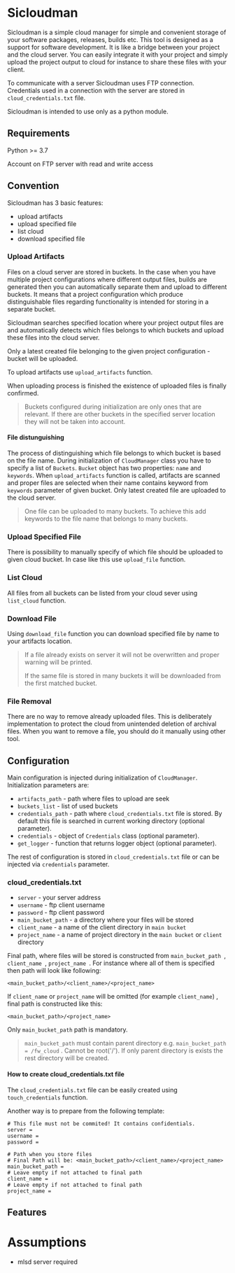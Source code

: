 # Sicloudman

Sicloudman is a simple cloud manager for simple and convenient storage of your software packages, releases, builds etc. This tool is designed as a support for software development. It is like a bridge between your project and the cloud server. You can easily integrate it with your project and simply upload the project output to cloud for instance to share these files with your client.

To communicate with a server Sicloudman uses FTP connection. Credentials used in a connection with the server are stored in `cloud_credentials.txt` file.

Sicloudman is intended to use only as a python module.

## Requirements

Python >= 3.7

Account on FTP server with read and write access



## Convention

Sicloudman has 3 basic features:

- upload artifacts
- upload specified file
- list cloud
- download specified file

### Upload Artifacts

Files on a cloud server are stored in buckets. In the case when you have multiple project configurations where different output files, builds are generated then you can automatically separate them and upload to different buckets. It means that a project configuration which produce distinguishable files regarding functionality is intended for storing in a separate bucket.

Sicloudman searches specified location where your project output files are and automatically detects which files belongs to which buckets and upload these files into the cloud server.

Only a latest created file belonging to the given project configuration - bucket will be uploaded.

To upload artifacts use `upload_artifacts` function.

When uploading process is finished the existence of uploaded files is finally confirmed.

> Buckets configured during initialization are only ones that are relevant. If there are other buckets in the specified server location they will not be taken into account.

#### File distunguishing

The process of distinguishing which file belongs to which bucket is based on the file name. During initialization of `CloudManager` class you have to specify a list of `Buckets`. `Bucket` object has two properties: `name` and `keywords`. When `upload_artifacts` function is called, artifacts are scanned and proper files are selected when their name contains keyword from `keywords` parameter of given bucket. Only latest created file are uploaded to the cloud server.

> One file can be uploaded to many buckets. To achieve this add keywords to the file name that belongs to many buckets.

### Upload Specified File

There is possibility to manually specify of which file should be uploaded to given cloud bucket. In case like this use `upload_file` function.

### List Cloud

All files from all buckets can be listed from your cloud sever using `list_cloud` function.

### Download File

Using `download_file` function you can download specified file by name to your artifacts location.

> If a file already exists on server it will not be overwritten and proper warning will be printed.
>
> If the same file is stored in many buckets it will be downloaded from the first matched bucket.

### File Removal

There are no way to remove already uploaded files. This is deliberately implementation to protect the cloud from unintended deletion of archival files. When you want to remove a file, you should do it manually using other tool.



## Configuration

Main configuration is injected during initialization of `CloudManager`. Initialization parameters are:

- `artifacts_path` - path where files to upload are seek
- `buckets_list` - list of used buckets
- `credentials_path` - path where `cloud_credentials.txt` file is stored. By default this file is searched in current working directory (optional parameter).
- `credentials` - object of `Credentials` class (optional parameter).
- `get_logger` - function that returns logger object (optional parameter).

The rest of configuration is stored in `cloud_credentials.txt` file or can be injected via `credentials` parameter.

### cloud_credentials.txt

- `server` - your server address 
- `username` - ftp client username
- `password` - ftp client password
- `main_bucket_path` - a directory where your files will be stored
- `client_name` - a name of the client directory in `main bucket`
- `project_name` - a name of project directory in the `main bucket` or `client` directory

Final path, where files will be stored is constructed from `main_bucket_path `, `client_name `, `project_name `. For instance where all of them is specified then path will look like following:

```
<main_bucket_path>/<client_name>/<project_name>
```

If `client_name` or `project_name` will be omitted (for example `client_name`) , final path is constructed like this:

```
<main_bucket_path>/<project_name>
```

Only `main_bucket_path` path is mandatory.

> `main_bucket_path`  must contain parent directory e.g. `main_bucket_path = /fw_cloud` . Cannot be root('/'). If only parent directory is exists the rest directory will be created.

#### How to create cloud_credentials.txt file

The `cloud_credentials.txt` file can be easily created using `touch_credentials` function.

Another way is to prepare from the following template:

```
# This file must not be commited! It contains confidentials.
server = 
username = 
password = 

# Path when you store files
# Final Path will be: <main_bucket_path>/<client_name>/<project_name>
main_bucket_path = 
# Leave empty if not attached to final path
client_name = 
# Leave empty if not attached to final path
project_name = 
```



## Features









# Assumptions

- mlsd server required
